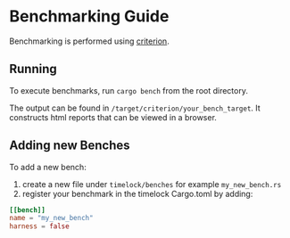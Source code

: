# Benchmarking Guide

Benchmarking is performed using [criterion](https://github.com/bheisler/criterion.rs). 

## Running

To execute benchmarks, run `cargo bench` from the root directory. 

The output can be found in `/target/criterion/your_bench_target`. It constructs html reports that can be viewed in a browser.

## Adding new Benches

To add a new bench:
1. create a new file under `timelock/benches` for example `my_new_bench.rs`
2. register your benchmark in the timelock Cargo.toml by adding:
``` toml
[[bench]]
name = "my_new_bench"
harness = false
```
